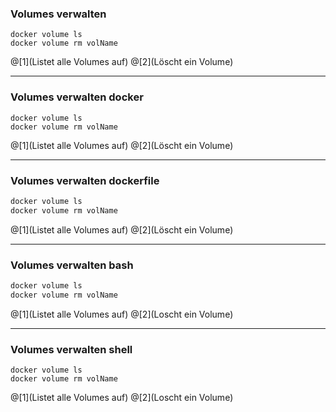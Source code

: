 ### Volumes verwalten

```
docker volume ls
docker volume rm volName
```

@[1](Listet alle Volumes auf)
@[2](Löscht ein Volume)

---

### Volumes verwalten docker

```docker
docker volume ls
docker volume rm volName
```

@[1](Listet alle Volumes auf)
@[2](Löscht ein Volume)

---

### Volumes verwalten dockerfile

```dockerfile
docker volume ls
docker volume rm volName
```

@[1](Listet alle Volumes auf)
@[2](Löscht ein Volume)

---

### Volumes verwalten bash

```bash
docker volume ls
docker volume rm volName
```

@[1](Listet alle Volumes auf)
@[2](Loscht ein Volume)

---

### Volumes verwalten shell

```shell
docker volume ls
docker volume rm volName
```

@[1](Listet alle Volumes auf)
@[2](Loscht ein Volume)

